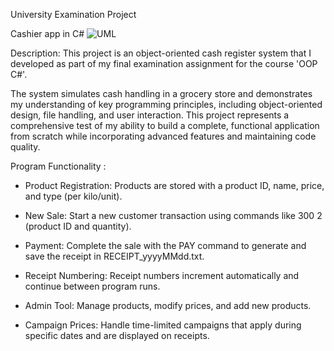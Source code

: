 University Examination Project

Cashier app in C# ![UML](https://github.com/user-attachments/assets/1ac0c76a-9760-4577-be0f-4c1905394c1d)

Description:
This project is an object-oriented cash register system that I developed as part of my final examination assignment for the course 'OOP C#'. 

The system simulates cash handling in a grocery store and demonstrates my understanding of key programming principles, including object-oriented design, file handling, and user interaction. This project represents a comprehensive test of my ability to build a complete, functional application from scratch while incorporating advanced features and maintaining code quality.

Program Functionality :

- Product Registration: Products are stored with a product ID, name, price, and type (per kilo/unit).
  
- New Sale: Start a new customer transaction using commands like 300 2 (product ID and quantity).
  
- Payment: Complete the sale with the PAY command to generate and save the receipt in RECEIPT_yyyyMMdd.txt.
  
- Receipt Numbering: Receipt numbers increment automatically and continue between program runs.
  
- Admin Tool: Manage products, modify prices, and add new products.
  
- Campaign Prices: Handle time-limited campaigns that apply during specific dates and are displayed on receipts.
